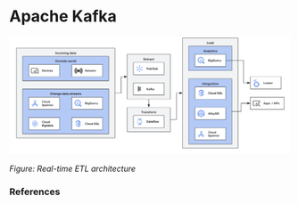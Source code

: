 # Apache Kafka

![alt text](https://github.com/jylhakos/Data-Analysis-and-Visualizations/blob/main/Google%20Cloud%20Dataflow/real_time_ETL%20.png?raw=true)

*Figure: Real-time ETL architecture*

### References
